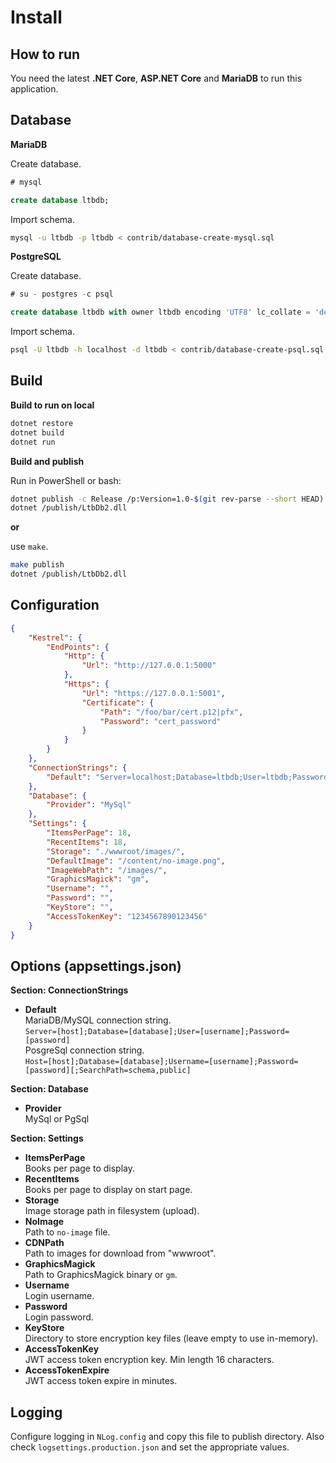 # Install

## How to run

You need the latest **.NET Core**, **ASP.NET Core** and **MariaDB** to run this application.

## Database

**MariaDB**

Create database.

```sql
# mysql

create database ltbdb;
```

Import schema.

```sh
mysql -u ltbdb -p ltbdb < contrib/database-create-mysql.sql
```

**PostgreSQL**

Create database.

```sql
# su - postgres -c psql

create database ltbdb with owner ltbdb encoding 'UTF8' lc_collate = 'de_DE.UTF-8' lc_ctype = 'de_DE.UTF-8' template template0;
```

Import schema.

```sh
psql -U ltbdb -h localhost -d ltbdb < contrib/database-create-psql.sql 
```

## Build

**Build to run on local**

```sh
dotnet restore
dotnet build
dotnet run
```

**Build and publish**

Run in PowerShell or bash:

```sh
dotnet publish -c Release /p:Version=1.0-$(git rev-parse --short HEAD) -o publish src/LtbDb2
dotnet /publish/LtbDb2.dll
```

**or**

use `make`.

```sh
make publish
dotnet /publish/LtbDb2.dll
```

## Configuration

```json
{
    "Kestrel": {
        "EndPoints": {
            "Http": {
                "Url": "http://127.0.0.1:5000"
            },
            "Https": {
                "Url": "https://127.0.0.1:5001",
                "Certificate": {
                    "Path": "/foo/bar/cert.p12|pfx",
                    "Password": "cert_password"
                }
            }
        }
    },
    "ConnectionStrings": {
        "Default": "Server=localhost;Database=ltbdb;User=ltbdb;Password=ltbdb"
    },
    "Database": {
        "Provider": "MySql"
    },
    "Settings": {
        "ItemsPerPage": 18,
        "RecentItems": 18,
        "Storage": "./wwwroot/images/",
        "DefaultImage": "/content/no-image.png",
        "ImageWebPath": "/images/",
        "GraphicsMagick": "gm",
        "Username": "",
        "Password": "",
        "KeyStore": "",
        "AccessTokenKey": "1234567890123456"
    }
}
```

## Options (appsettings.json)

**Section: ConnectionStrings**

* **Default**  
MariaDB/MySQL connection string.  
`Server=[host];Database=[database];User=[username];Password=[password]`  
PosgreSql connection string.  
`Host=[host];Database=[database];Username=[username];Password=[password][;SearchPath=schema,public]`

**Section: Database**

* **Provider**  
MySql or PgSql

**Section: Settings**

* **ItemsPerPage**  
Books per page to display.
* **RecentItems**  
Books per page to display on start page.
* **Storage**  
Image storage path in filesystem (upload).
* **NoImage**  
Path to `no-image` file.
* **CDNPath**  
Path to images for download from "wwwroot".
* **GraphicsMagick**  
Path to GraphicsMagick binary or `gm`.
* **Username**  
Login username.
* **Password**  
Login password.
* **KeyStore**  
Directory to store encryption key files (leave empty to use in-memory).
* **AccessTokenKey**  
JWT access token encryption key. Min length 16 characters.
* **AccessTokenExpire**  
JWT access token expire in minutes.

## Logging

Configure logging in `NLog.config` and copy this file to publish directory. Also check `logsettings.production.json` and set the appropriate values.